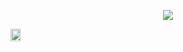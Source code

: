 <p align="center">
 <img src="https://www.codewars.com/users/mghorbani2357/badges/large%22%3E
</p>
           
<ul sytle="list-style-type: none; display: flex; padding: 0;">
  <li style="display: inline-flex;" ><img src="https://github-readme-stats.vercel.app/api?username=mghorbani2357&show_icons=true&theme=vue&count_private=true&include_all_commits=true%22%3E</li>
  <li style="display: inline-flex; width=90%"><img src="https://github-readme-stats.vercel.app/api?username=mghorbani2357&show_icons=true&theme=vue&count_private=true&include_all_commits=true%22%3E</li>
</ul>

